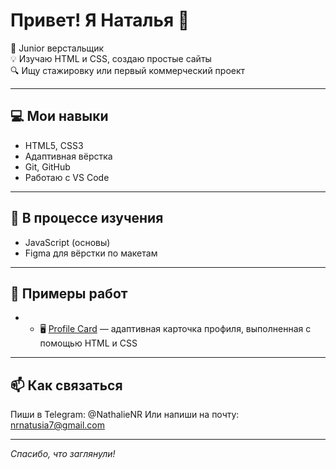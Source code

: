 # Привет! Я Наталья 👋

🎯 Junior верстальщик  
💡 Изучаю HTML и CSS, создаю простые сайты  
🔍 Ищу стажировку или первый коммерческий проект  

---

## 💻 Мои навыки
- HTML5, CSS3
- Адаптивная вёрстка
- Git, GitHub
- Работаю с VS Code

---

## 🌱 В процессе изучения
- JavaScript (основы)
- Figma для вёрстки по макетам

---

## 📌 Примеры работ
- - 🖥️ [Profile Card](https://nrnatalie.github.io/Profile-card/) — адаптивная карточка профиля, выполненная с помощью HTML и CSS

---

## 📫 Как связаться
Пиши в Telegram: @NathalieNR
Или напиши на почту: nrnatusia7@gmail.com



---

_Спасибо, что заглянули!_
